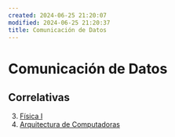 ```yaml
---
created: 2024-06-25 21:20:07
modified: 2024-06-25 21:20:37
title: Comunicación de Datos
---
```


# Comunicación de Datos

## Correlativas

3. [Física I](Física%20I/README.md)
7. [Arquitectura de Computadoras](Arquitectura%20de%20Computadoras/README.md)
